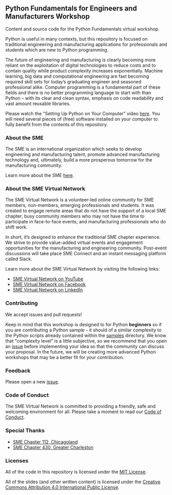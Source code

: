## Python Fundamentals for Engineers and Manufacturers Workshop

Content and source code for the Python Fundamentals virtual workshop.

Python is useful in many contexts, but this repository is focused on traditional engineering and manufacturing applications
for professionals and students which are new to Python programming.

The future of engineering and manufacturing is clearly becoming more reliant on the exploitation of digital
technologies to reduce costs and to contain quality while product complexity increases exponentially. Machine learning, big data and computational engineering are fast becoming required skill sets for today’s graduating engineer and seasoned professional alike. Computer programming is a fundamental part of these fields and there is no better programming language to start with than Python – with its clear and clean syntax, emphasis on code readability and vast amount reusable libraries.

Please watch the "Setting Up Python on Your Computer" video [here](https://www.youtube.com/watch?v=hkKeX7yoPEQ). You will need several pieces of (free) software installed on your computer to fully benefit from the contents of this repository.

### About the SME

The SME is an international organization which seeks to develop engineering and manufacturing talent, promote advanced manufacturing
technology and, ultimately, build a more prosperous tomorrow for the manufacturing community.

Learn more about the SME [here](http://www.sme.org/).

### About the SME Virtual Network

The SME Virtual Network is a volunteer-led online community for SME members, non-members, emerging professionals and students. It was created to engage remote areas that do not have the support of a local SME chapter; busy community members who may not have the time to participate in face-to-face events; and manufacturing professionals who do shift work.

In short, it’s designed to enhance the traditional SME chapter experience. We strive to provide value-added virtual events and engagement opportunities for the manufacturing and engineering community. Post-event discussions will take place SME Connect and an instant messaging platform called Slack.

Learn more about the SME Virtual Network by visiting the following links:

* [SME Virtual Network on YouTube](https://www.youtube.com/channel/UC7DNeDhrD2a5Ptyo9Rm_mwQ)
* [SME Virtual Network on Facebook](https://www.facebook.com/smevirtual/)
* [SME Virtual Network on LinkedIn](https://www.linkedin.com/company/smevirtual)

### Contributing

We accept issues and pull requests!

Keep in mind that this workshop is designed to for Python **beginners** so if you are contributing a Python sample - it should of a similar complexity to the Python scripts already contained within the <a href="https://github.com/smevirtual/python_fundamentals_workshop/tree/master/samples">samples</a> directory. We know that "complexity level" is a little subjective, so we recommend that you open an <a href="https://github.com/smevirtual/python_fundamentals_workshop/issues">issue</a> before implementing your idea so that the community can discuss your proposal. In the future, we will be creating more advanced Python workshops that may be a better fit for your contribution.

### Feedback

Please open a new <a href="https://github.com/smevirtual/python_fundamentals_workshop/issues">issue</a>.

### Code of Conduct

The SME Virtual Network is committed to providing a friendly, safe and welcoming environment for all. Please take a moment to read our <a href="https://github.com/smevirtual/code_of_conduct/blob/master/CODE_OF_CONDUCT.md">Code of Conduct</a>.

### Special Thanks

* [SME Chapter 112, Chicagoland](http://sme112.org/)
* [SME Chapter 430, Greater Charleston](http://connect.sme.org/communities/home/30)

### Licenses

All of the code in this repository is licensed under the [MIT License](https://choosealicense.com/licenses/mit/).

All of the slides (and other written content) is licensed under the [Creative Commons Attribution 4.0 International Public License](https://creativecommons.org/licenses/by/4.0/legalcode).


